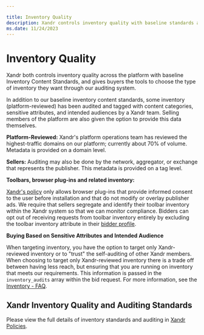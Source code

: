 ```yaml
---

title: Inventory Quality
description: Xandr controls inventory quality with baseline standards and offers buyers tools to choose inventory. 
ms.date: 11/24/2023
---
```


# Inventory Quality

Xandr both controls inventory quality across the platform with baseline Inventory Content Standards, and gives buyers the tools to choose the type of inventory they want through our auditing system.

In addition to our baseline inventory content standards, some inventory (platform-reviewed) has been audited and tagged with content categories, sensitive attributes, and intended audiences by a Xandr team. Selling members of the platform are also given the option to provide this data themselves.

**Platform-Reviewed:** Xandr's platform operations team has reviewed the highest-traffic domains on our platform; currently about 70% of volume. Metadata is provided on a domain level.

**Sellers:** Auditing may also be done by the network, aggregator, or exchange that represents the publisher. This metadata is provided on a tag level.

**Toolbars, browser plug-ins and related inventory:**

[Xandr's policy](https://microsoftapc.sharepoint.com/teams/XandrServicePolicies/SitePages/Policies-for-Buying.aspx) only allows browser plug-ins that provide informed consent to the user before installation and that do not modify or overlay publisher ads. We require that sellers segregate and identify their toolbar inventory within the Xandr system so that we can monitor compliance. Bidders can opt out of receiving requests from toolbar inventory entirely by excluding the toolbar inventory attribute in their [bidder profile](./legacy-bidder-profile-service.md).

**Buying Based on Sensitive Attributes and Intended Audience**

When targeting inventory, you have the option to target only Xandr-reviewed inventory or to "trust" the self-auditing of other Xandr members. When choosing to target only Xandr-reviewed inventory there is a trade off between having less reach, but ensuring that you
are running on inventory that meets our requirements. This information is passed in the `inventory_audits` array within the bid request. For more information, see the [Inventory - FAQ](./inventory---faq.md).

## Xandr Inventory Quality and Auditing Standards

Please view the full details of inventory standards and auditing in [Xandr Policies](https://microsoftapc.sharepoint.com/teams/XandrServicePolicies/SitePages/Xandr-Service-Policies.aspx).
